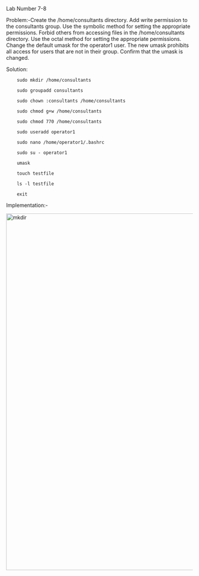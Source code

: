 Lab Number 7-8

Problem:-Create the /home/consultants directory.
Add write permission to the consultants group. Use the
symbolic method for setting the appropriate permissions.
Forbid others from accessing files in
the /home/consultants directory. Use the octal method for
setting the appropriate permissions.
Change the default umask for the operator1 user. The new
umask prohibits all access for users that are not in their
group. Confirm that the umask is changed.

Solution:

        sudo mkdir /home/consultants

        sudo groupadd consultants

        sudo chown :consultants /home/consultants

        sudo chmod g+w /home/consultants

        sudo chmod 770 /home/consultants

        sudo useradd operator1

        sudo nano /home/operator1/.bashrc

        sudo su - operator1

        umask

        touch testfile

        ls -l testfile

        exit

Implementation:-

<img width="963" alt="mkdir" src="https://github.com/user-attachments/assets/6c6a5b75-31c0-4b21-adb9-0cc56e6fb8e3" />



